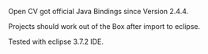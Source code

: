 Open CV got official Java Bindings since Version 2.4.4.

Projects should work out of the Box after import to eclipse. 

Tested with eclipse 3.7.2 IDE.
